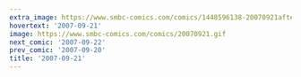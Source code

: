 ```yaml
---
extra_image: https://www.smbc-comics.com/comics/1448596138-20070921after.png
hovertext: '2007-09-21'
image: https://www.smbc-comics.com/comics/20070921.gif
next_comic: '2007-09-22'
prev_comic: '2007-09-20'
title: '2007-09-21'
---
```


